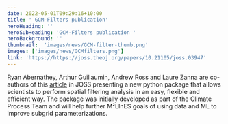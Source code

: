 ```yaml
---
date: 2022-05-01T09:29:16+10:00
title: ' GCM-Filters publication'
heroHeading: ''
heroSubHeading: 'GCM-Filters publication '
heroBackground: ''
thumbnail:  'images/news/GCM-filter-thumb.png'
images: ['images/news/GCMfilters.png']
link: 'https://https://joss.theoj.org/papers/10.21105/joss.03947' 
---
```


Ryan Abernathey, Arthur Guillaumin, Andrew Ross and Laure Zanna are co-authors of this [article](https://joss.theoj.org/papers/10.21105/joss.03947) in JOSS presenting a new python package that allows scientists to perform spatial filtering analysis in an easy, flexible and efficient way. 
The package was initially developed as part of the Climate Process Team and will help further M²LInES goals of using data and ML to improve subgrid parameterizations.
